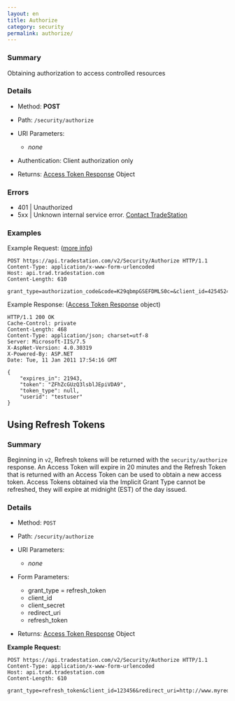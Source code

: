 ```yaml
---
layout: en
title: Authorize
category: security
permalink: authorize/
---
```


### Summary

Obtaining authorization to access controlled resources

### Details

* Method: **POST**
* Path: `/security/authorize`
* URI Parameters:
  
  * *none*
* Authentication: Client authorization only
* Returns: [Access Token Response](../../objects/access-token-response) Object

### Errors

* 401 | Unauthorized
* 5xx | Unknown internal service error. [Contact TradeStation](mailto:webapi@tradestation.com)

### Examples

Example Request: ([more info]({{site.baseurl}}/en/getting-started/security-overview/))

    POST https://api.tradestation.com/v2/Security/Authorize HTTP/1.1
    Content-Type: application/x-www-form-urlencoded
    Host: api.trad.tradestation.com
    Content-Length: 610
    
    grant_type=authorization_code&code=K29qbmpGSEFDMLS0c=&client_id=42545245&redirect_uri=/webapi/authorize/authcodetest.aspx&client_secret=2452345

Example Response: ([Access Token Response](../../objects/access-token-response) object)

    HTTP/1.1 200 OK
    Cache-Control: private
    Content-Length: 468
    Content-Type: application/json; charset=utf-8
    Server: Microsoft-IIS/7.5
    X-AspNet-Version: 4.0.30319
    X-Powered-By: ASP.NET
    Date: Tue, 11 Jan 2011 17:54:16 GMT
    
    {
        "expires_in": 21943,
        "token": "ZFhZcGUzQ3lsblJEpiVDA9",
        "token_type": null,
        "userid": "testuser"
    }

## Using Refresh Tokens

### Summary

Beginning in `v2`, Refresh tokens will be returned with the `security/authorize` response. An Access Token will expire in 20 minutes and the Refresh Token that is returned with an Access Token can be used to obtain a new access token. Access Tokens obtained via the Implicit Grant Type cannot be refreshed, they will expire at midnight (EST) of the day issued.

### Details

* Method: `POST`
* Path: `/security/authorize`
* URI Parameters:

  * *none*
* Form Parameters:
  * grant_type = refresh_token
  * client_id
  * client_secret
  * redirect_uri
  * refresh_token
* Returns: [Access Token Response](../../objects/access-token-response) Object

**Example Request:**

    POST https://api.tradestation.com/v2/Security/Authorize HTTP/1.1
    Content-Type: application/x-www-form-urlencoded
    Host: api.trad.tradestation.com
    Content-Length: 610
    
    grant_type=refresh_token&client_id=123456&redirect_uri=http://www.myredirect.com&client_secret=789456&refresh_token=1234myRefreshToken56789